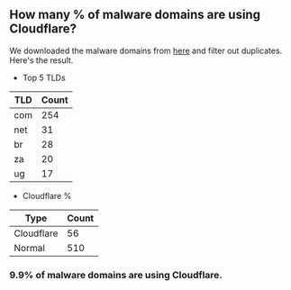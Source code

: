 ## How many % of malware domains are using Cloudflare?


We downloaded the malware domains from [here](https://urlhaus.abuse.ch) and filter out duplicates.
Here's the result.


[//]: # (start replacement)


- Top 5 TLDs

| TLD | Count |
| --- | --- |
| com | 254 |
| net | 31 |
| br | 28 |
| za | 20 |
| ug | 17 |


- Cloudflare %

| Type | Count |
| --- | --- |
| Cloudflare | 56 |
| Normal | 510 |


### 9.9% of malware domains are using Cloudflare.